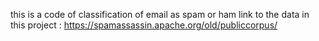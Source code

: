 this is a code of classification of email as spam or ham
link to the data in this project :   https://spamassassin.apache.org/old/publiccorpus/